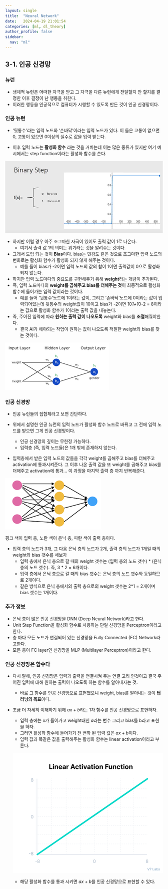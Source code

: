 ```yaml
---
layout: single
title:  "Neural Network"
date:   2024-04-19 21:01:54 
categories: [ml, dl_theory]
author_profile: false
sidebar:
  nav: "ml"
---
```

## 3-1. 인공 신경망

### 뉴런

- 생체적 뉴런은 어떠한 자극을 받고 그 자극을 다른 뉴런에게 전달할지 안 할지를 결정한 이후 결정이 난 행동을 취한다.
- 이러한 행동을 인공적으로 컴퓨터가 시행할 수 있도록 만든 것이 인공 신경망이다.

### 인공 뉴런

- ‘뒷통수’라는 입력 노드와 ‘손바닥’이라는 입력 노드가 있다. 이 들은 고통이 없으면 0, 고통이 있으면 0이상의 실수로 값을 입력 받는다.

- 이후 입력 노드는 **활성화 함수** 라는 것을 거치는데 이는 많은 종류가 있지만 여기 예시에서는 step function이라는 활성화 함수를 쓴다.

![image 31.png](/assets/images/dl-theory/image%2031.png)

- 하지만 이럴 경우 아주 조그마한 자극이 있어도 출력 값이 1로 나온다.
    - 여기서 출력 값 1의 의미는 위기라는 것을 알려주는 것이다.
- 그래서 도입 되는 것이 **Bias**이다. bias는 민감도 같은 것으로 조그마한 입력 노드의 변화로는 활성화 함수가 활성화 되지 않게 해주는 것이다.
    - 예를 들어 bias가 -2이면 입력 노드의 값의 합이 1이면 출력값이 0으로 활성화되지 않는다.
- 하지만 입력 노드마다의 중요도를 구현해주기 위해 **weight**라는 개념이 추가된다.
- 즉, 입력 노드마다의 **weight를 곱해주고 bias를 더해주는 것**이 최종적으로 활성화 함수에 들어가는 입력 값이라는 것이다.
    - 예를 들어 ‘뒷통수’노드에 1이라는 값이, 그리고 ‘손바닥’노드에 0이라는 값이 입력되어있는데 뒷통수의 weight값이 10이고 bias가 -2이면 10*1+1*0-2 = 8이라는 값으로 활성화 함수가 1이라는 출력 값을 내놓는다.
- 즉, 주어진 입력에 따라 **원하는 출력 값이 나오도록** weight와 bias를 **조절**해줘야한다.
    - 결국 AI가 해야되는 작업이 원하는 값이 나오도록 적절한 weight와 bias를 찾는 것이다.

![image.png](/assets/images/dl-theory/image%201%2019.png)

### 인공 신경망

- 인공 뉴런들의 집합체라고 보면 간단하다.
- 위에서 설명한 인공 뉴런의 입력 노드가 활성화 함수 노드로 바뀌고 그 전에 입력 노드를 받으면 그게 인공 신경망이다.
    - 인공 신경망의 깊이는 무한정 가능하다.
    - 입력층 (즉, 입력 노드들)은 1개 밖에 존재하지 않는다.

- 입력층에서 받은 입력 노드의 값들을 각각 weight를 곱해주고 bias를 더해주고 activation에 통과시켜준다. 그 이후 나온 출력 값을 또 weight를 곱해주고 bias를 더해주고 activation에 통과… 이 과정을 마지막 출력 층 까지 반복해준다.

![핑크 색이 입력 층, 노란 색이 은닉 층, 파란 색이 출력 층이다.](/assets/images/dl-theory/image%202%2012.png)

핑크 색이 입력 층, 노란 색이 은닉 층, 파란 색이 출력 층이다.

- 입력 층의 노드가 3개, 그 다음 은닉 층의 노드가 2개, 출력 층의 노드가 1개일 때의 weight와 bias 갯수를 세보자
    - 입력 층에서 은닉 층으로 갈 때의 weight 갯수는 (입력 층의 노드 갯수) * (은닉 층의 노드 갯수). 즉, 3 * 2 = 6개이다.
    - 입력 층에서 은닉 층으로 갈 때의 bias 갯수는 은닉 층의 노드 갯수와 동일하므로 2개이다.
    - 같은 방식으로 은닉 층에서의 출력 층으로의 weight 갯수는 2*1 = 2개이며 bias 갯수는 1개이다.

### 추가 정보

- 은닉 층이 많은 인공 신경망을 DNN (Deep Neural Network)라고 한다.
- Unit Step Function을 활성화 함수로 사용하는 단일 신경망을 Perceptron이라고 한다.
- 층 마다 모든 노드가 연결되어 있는 신경망을 Fully Connected (FC) Network라고한다.
- 모든 층이 FC layer인 신경망을 MLP (Multilayer Perceptron)이라고 한다.

### 인공 신경망은 함수다

- 다시 말해, 인공 신경망은 입력과 출력을 연결시켜 주는 연결 고리 인것이고 결국 주어진 입력에 대해 원하는 출력이 나오도록 하는 함수를 알아내자는 것.
    - 바로 그 함수를 인공 신경망으로 표현했으니 weight, bias를 알아내는 것이 **딥러닝의 목표**이다.
- 조금 더 자세히 이해하기 위해 $ax+b$라는 1차 함수를 인공 신경망으로 표현하자.
    - 입력 층에는 $x$가 들어가고 weight대신 $a$라는 변수 그리고 bias를 b라고 표현을 하자.
    - 그러면 활성화 함수에 들어가기 전 변화 된 입력 값은 $ax+b$이다.
    - 입력 값과 똑같은 값을 출력해주는 활성화 함수는 linear activation이라고 부른다.
    
    ![image.png](/assets/images/dl-theory/image%203%207.png)
    
    - 해당 활성화 함수를 통과 시키면 $ax+b$를 인공 신경망으로 표현할 수 있다.